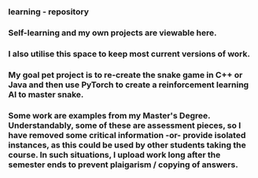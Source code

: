 ### learning - repository
### Self-learning and my own projects are viewable here.
### I also utilise this space to keep most current versions of work.
### My goal pet project is to re-create the snake game in C++ or Java and then use PyTorch to create a reinforcement learning AI to master snake.
### Some work are examples from my Master's Degree. Understandably, some of these are assessment pieces, so I have removed some critical information -or- provide isolated instances, as this could be used by other students taking the course. In such situations, I upload work long after the semester ends to prevent plaigarism / copying of answers. 


